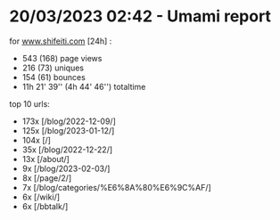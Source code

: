 # 20/03/2023 02:42 - Umami report
for www.shifeiti.com [24h] :

 - 543 (168) page views
 - 216 (73) uniques
 - 154 (61) bounces
 - 11h 21' 39'' (4h 44' 46'') totaltime


top 10 urls:
 - 173x [/blog/2022-12-09/]
 - 125x [/blog/2023-01-12/]
 - 104x [/]
 - 35x [/blog/2022-12-22/]
 - 13x [/about/]
 - 9x [/blog/2023-02-03/]
 - 8x [/page/2/]
 - 7x [/blog/categories/%E6%8A%80%E6%9C%AF/]
 - 6x [/wiki/]
 - 6x [/bbtalk/]


